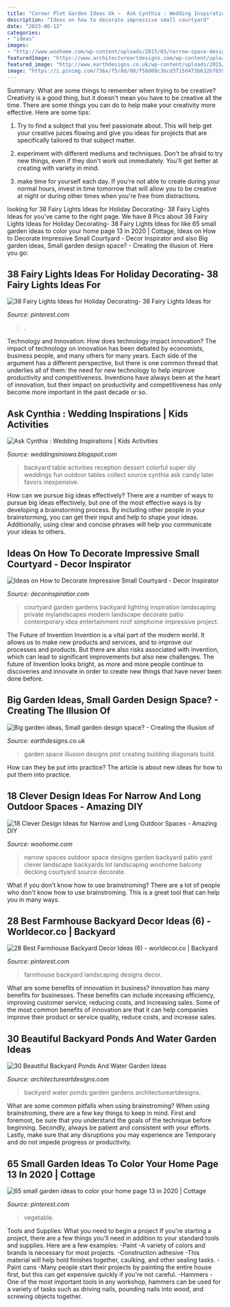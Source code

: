 ```yaml
---
title: "Corner Plot Garden Ideas Uk ~  Ask Cynthia : Wedding Inspirations"
description: "Ideas on how to decorate impressive small courtyard"
date: "2023-06-12"
categories:
- "ideas"
images:
- "http://www.woohome.com/wp-content/uploads/2015/03/narrow-space-designs-woohome-10.jpg"
featuredImage: "https://www.architectureartdesigns.com/wp-content/uploads/2013/04/Backyard-ArchitectureArtDesigns-26.jpg"
featured_image: "http://www.earthdesigns.co.uk/wp-content/uploads/2015/02/shon5.jpg"
image: "https://i.pinimg.com/736x/f5/8d/08/f58d08c3bcd3715d473b632bf659ad44.jpg"
---
```



Summary: What are some things to remember when trying to be creative?
Creativity is a good thing, but it doesn't mean you have to be creative all the time. There are some things you can do to help make your creativity more effective. Here are some tips:
1. Try to find a subject that you feel passionate about. This will help get your creative juices flowing and give you ideas for projects that are specifically tailored to that subject matter.

2. experiment with different mediums and techniques. Don't be afraid to try new things, even if they don't work out immediately. You'll get better at creating with variety in mind.

3. make time for yourself each day. If you're not able to create during your normal hours, invest in time tomorrow that will allow you to be creative at night or during other times when you're free from distractions.

	

		
looking for 38 Fairy Lights Ideas for Holiday Decorating- 38 Fairy Lights Ideas for you've came to the right page. We have 8 Pics about 38 Fairy Lights Ideas for Holiday Decorating- 38 Fairy Lights Ideas for like 65 small garden ideas to color your home page 13 in 2020 | Cottage, Ideas on How to Decorate Impressive Small Courtyard - Decor Inspirator and also Big garden ideas, Small garden design space? - Creating the illusion of. Here you go:
		
    
## 38 Fairy Lights Ideas For Holiday Decorating- 38 Fairy Lights Ideas For

<img loading=lazy src="https://i.pinimg.com/736x/bc/ef/1b/bcef1bf2c1162a7af58fe358f8e3b96f.jpg" onerror="this.onerror=null;this.src='https://tse2.mm.bing.net/th?id=OIP.yKHkzsvIGCfqc03wgk-6pAHaFb&amp;pid=15.1';" alt="38 Fairy Lights Ideas for Holiday Decorating- 38 Fairy Lights Ideas for">

_Source: pinterest.com_

>. 

	

Technology and Innovation: How does technology impact innovation?
The impact of technology on innovation has been debated by economists, business people, and many others for many years. Each side of the argument has a different perspective, but there is one common thread that underlies all of them: the need for new technology to help improve productivity and competitiveness. Inventions have always been at the heart of innovation, but their impact on productivity and competitiveness has only become more important in the past decade or so.

    
##  Ask Cynthia : Wedding Inspirations | Kids Activities

<img loading=lazy src="https://1.bp.blogspot.com/-o9WUrVn9vJ0/UjIM2sjUqkI/AAAAAAAAEco/nvJwK0U62yQ/s1600/dessert_table_ideas1.jpg" onerror="this.onerror=null;this.src='https://tse3.mm.bing.net/th?id=OIP.wNInF1jX5U35lJRwrVhT8AHaJ4&amp;pid=15.1';" alt=" Ask Cynthia : Wedding Inspirations | Kids Activities">

_Source: weddingsiniowa.blogspot.com_

>backyard table activities reception dessert colorful super diy weddings fun outdoor tables collect source cynthia ask candy later favors inexpensive. 

	

How can we pursue big ideas effectively?
There are a number of ways to pursue big ideas effectively, but one of the most effective ways is by developing a brainstorming process. By including other people in your brainstorming, you can get their input and help to shape your ideas. Additionally, using clear and concise phrases will help you communicate your ideas to others.

    
## Ideas On How To Decorate Impressive Small Courtyard - Decor Inspirator

<img loading=lazy src="https://decorinspiratior.com/wp-content/uploads/2018/10/courtyard-garden-ideas.jpg" onerror="this.onerror=null;this.src='https://tse3.mm.bing.net/th?id=OIP.K7E4H3STx2uHqDQTHK92lQHaEo&amp;pid=15.1';" alt="Ideas on How to Decorate Impressive Small Courtyard - Decor Inspirator">

_Source: decorinspiratior.com_

>courtyard garden gardens backyard lighting inspiration landscaping private mylandscapes modern landscape decorate patio contemporary idea entertainment roof simphome impressive project. 

	

The Future of Invention
Invention is a vital part of the modern world. It allows us to make new products and services, and to improve our processes and products. But there are also risks associated with invention, which can lead to significant improvements but also new challenges. The future of Invention looks bright, as more and more people continue to discoveries and innovate in order to create new things that have never been done before.

    
## Big Garden Ideas, Small Garden Design Space? - Creating The Illusion Of

<img loading=lazy src="http://www.earthdesigns.co.uk/wp-content/uploads/2015/02/shon5.jpg" onerror="this.onerror=null;this.src='https://tse2.mm.bing.net/th?id=OIP.9udrGKSKMLtvSyQ9iLiYOwHaFD&amp;pid=15.1';" alt="Big garden ideas, Small garden design space? - Creating the illusion of">

_Source: earthdesigns.co.uk_

>garden space illusion designs plot creating building diagonals build. 

	

How can they be put into practice?
The article is about new ideas for how to put them into practice.

    
## 18 Clever Design Ideas For Narrow And Long Outdoor Spaces - Amazing DIY

<img loading=lazy src="http://www.woohome.com/wp-content/uploads/2015/03/narrow-space-designs-woohome-10.jpg" onerror="this.onerror=null;this.src='https://tse1.mm.bing.net/th?id=OIP.7sVdJGBmpnJ09np8Dl18egHaJ4&amp;pid=15.1';" alt="18 Clever Design Ideas for Narrow and Long Outdoor Spaces - Amazing DIY">

_Source: woohome.com_

>narrow spaces outdoor space designs garden backyard patio yard clever landscape backyards lot landscaping woohome balcony decking courtyard source decorate. 

	

What if you don't know how to use brainstroming?
There are a lot of people who don't know how to use brainstroming. This is a great tool that can help you in many ways.

    
## 28 Best Farmhouse Backyard Decor Ideas (6) - Worldecor.co | Backyard

<img loading=lazy src="https://i.pinimg.com/736x/13/b6/42/13b642e6d9ac489d573bb2da8a7cdb41.jpg" onerror="this.onerror=null;this.src='https://tse3.mm.bing.net/th?id=OIP.vkRiTEdHHyx1t3QjWgu2YAHaLT&amp;pid=15.1';" alt="28 Best Farmhouse Backyard Decor Ideas (6) - worldecor.co | Backyard">

_Source: pinterest.com_

>farmhouse backyard landscaping designs decor. 

	

What are some benefits of innovation in business?
Innovation has many benefits for businesses. These benefits can include increasing efficiency, improving customer service, reducing costs, and increasing sales. Some of the most common benefits of innovation are that it can help companies improve their product or service quality, reduce costs, and increase sales.

    
## 30 Beautiful Backyard Ponds And Water Garden Ideas

<img loading=lazy src="https://www.architectureartdesigns.com/wp-content/uploads/2013/04/Backyard-ArchitectureArtDesigns-26.jpg" onerror="this.onerror=null;this.src='https://tse3.mm.bing.net/th?id=OIP.MwG1f85GujGH_NC51VUcPgDhEs&amp;pid=15.1';" alt="30 Beautiful Backyard Ponds And Water Garden Ideas">

_Source: architectureartdesigns.com_

>backyard water ponds garden gardens architectureartdesigns. 

	

What are some common pitfalls when using brainstroming?
When using brainstroming, there are a few key things to keep in mind. First and foremost, be sure that you understand the goals of the technique before beginning. Secondly, always be patient and consistent with your efforts. Lastly, make sure that any disruptions you may experience are Temporary and do not impede progress or productivity.

    
## 65 Small Garden Ideas To Color Your Home Page 13 In 2020 | Cottage

<img loading=lazy src="https://i.pinimg.com/736x/f5/8d/08/f58d08c3bcd3715d473b632bf659ad44.jpg" onerror="this.onerror=null;this.src='https://tse2.mm.bing.net/th?id=OIP.Vi83_Gc8EC74xoL9von5SgHaLI&amp;pid=15.1';" alt="65 small garden ideas to color your home page 13 in 2020 | Cottage">

_Source: pinterest.com_

>vegetable. 

	

Tools and Supplies: What you need to begin a project
If you're starting a project, there are a few things you'll need in addition to your standard tools and supplies. Here are a few examples: 
-Paint -A variety of colors and brands is necessary for most projects. 
-Construction adhesive -This material will help hold finishes together, caulking, and other sealing tasks. 
-Paint cans -Many people start their projects by painting the entire house first, but this can get expensive quickly if you're not careful. 
-Hammers -One of the most important tools in any workshop, hammers can be used for a variety of tasks such as driving nails, pounding nails into wood, and screwing objects together.

